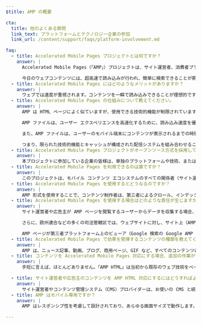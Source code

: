 ```yaml
---
$title: AMP の概要

cta:
  title: 他のよくある質問
  link_text: プラットフォームとテクノロジー企業の参加
  link_url: /content/support/faqs/platform-involvement.md

faq:
  - title: Accelerated Mobile Pages プロジェクトとは何ですか？
    answer: |
      Accelerated Mobile Pages（「AMP」）プロジェクトは、サイト運営者、消費者プラットフォーム、広告主、クリエイター、ユーザーなど、あらゆる立場からモバイル コンテンツ エコシステム全体を改善する必要性について、サイト運営者とテクノロジー企業の間で交わされた議論から生まれたオープンソース プロジェクトです。

      今日のウェブコンテンツには、超高速で読み込みが行われ、簡単に検索できることが期待されています。しかし実際には、読み込みに数秒かかるコンテンツや、読み込みが遅いためにユーザーが閲覧を途中で諦めてしまい、完全に読み込まれることさえないコンテンツも存在するのが実情です。AMP は、読み込みがほぼ一瞬で完了するように設計されたウェブページで、誰にとっても利用しやすいモバイルウェブの実現に向けた一歩です。
  - title: Accelerated Mobile Pages にはどのようなメリットがありますか？
    answer: |
      ウェブでは速度が重視されます。コンテンツを一瞬で読み込みできることが理想的です。ウェブページの読み込みが遅いほど、直帰率が高くなるという調査結果もあります。AMP 形式を使用すると、ユーザーにコンテンツがすばやく表示され、サイトやページの魅力をさらに高めることができます。一方、AMP の利点は速度やパフォーマンスだけにとどまりません。サイト運営者や広告主の皆様のコンテンツが、さまざまなプラットフォームやアプリで、場所を問わず瞬時に表示できるようになれば、収益拡大などコンテンツの提供者にとってのメリットにもつながります。そのような AMP の可能性をすべての人に活用いただけるよう、Googleでは AMP の普及をさらに推進したいと考えています。
  - title: Accelerated Mobile Pages の仕組みについて教えてください。
    answer: |
      AMP は HTML ページによく似ていますが、使用できる技術的機能が制限されています。各機能は、オープンソースの AMP 仕様で定義され、この仕様に準拠するものです。あらゆるウェブページと同様に、AMP は最新のブラウザまたはアプリのウェブビューで読み込むことができます。

      AMP ファイルは、ユーザー エクスペリエンスを高速化するために、読み込み速度を優先するさまざまな技術や構造化手法を活用しています。AMP のデベロッパーは、充実したウェブ コンポーネント ライブラリを利用できます。動画やソーシャル投稿などのリッチメディア オブジェクトを埋め込んだり、広告を表示したり、分析結果を収集したりできるウェブ コンポーネントが用意されていて、その種類は現在も増え続けています。AMP の目標は、ウェブ コンテンツのデザインを均質化することではなく、ウェブページの読み込みを高速化する一般的な技術を確立することです。

      また、AMP ファイルは、ユーザーのモバイル端末にコンテンツが表示されるまでの時間を短縮するため、クラウドにキャッシュできるようになっています。コンテンツ制作者は、AMP 形式を使用することで、第三者によるキャッシュが可能な AMP ファイルでコンテンツを作成できるのです。このようなフレームワークの下では、サイト運営者や広告主は従来どおりにコンテンツを管理しますが、プラットフォーム側でのキャッシュまたはミラーリングが容易になるため、コンテンツが快適な速度でユーザーに表示されるようになります。Google はどなたでも無償で利用できる [Google AMP キャッシュ](https://developers.google.com/amp/cache/)を提供しており、AMP はすべて Google AMP キャッシュによってキャッシュされます。Google 以外の企業が独自の AMP キャッシュを構築することも可能です。

      つまり、限られた技術的機能とキャッシュが構成された配信システムを組み合わせることにより、ページの表示速度の向上と、ユーザー開発の推進につなげることが AMP の目標です。
  - title: Accelerated Mobile Pages プロジェクトがオープンソース方式を採用しているのはなぜですか？
    answer: |
      本プロジェクトに参加している企業の皆様は、単独のプラットフォームや技術、または単独のサイト運営者や広告主だけを対象にするのではなく、すべての環境においてモバイルウェブがもっと利用しやすくなるようにすることを目指しています。プロジェクトをオープンソースにすることで、モバイルウェブの高速化のためのアイデアやコードをさまざまな人に共有、提供していただくことができます。AMP プロジェクトの旅はまだ始まったばかりです。他のサイト運営者様、広告主様、テクノロジー企業の皆様にもご参加いただけることを願っています。
  - title: Accelerated Mobile Pages を利用できるのは誰ですか？
    answer: |
      このプロジェクトは、モバイル コンテンツ エコシステムのすべての関係者（サイト運営者、消費者プラットフォーム、広告主、クリエイター）に門戸を開いています。AMP を使用している企業やサイトについては、[AMP 支援企業のページ](/ja/support/faqs/supported-platforms.html)でご確認いただけます。
  - title: Accelerated Mobile Pages を使用するとどうなるのですか？
    answer: |
      AMP 形式を使用することで、コンテンツ制作者は、第三者によるクロール、インデックス登録と表示（ロボット排除プロトコルに準拠）、キャッシュが可能な AMP ファイルでコンテンツを作成できるようになります。
  - title: Accelerated Mobile Pages を使用する場合はどのような責任が生じますか？
    answer: |
      サイト運営者や広告主が AMP ページを閲覧するユーザーからデータを収集する場合、そうしたデータ収集は該当するサイト運営者や広告主のプライバシー ポリシーに則って実施されます。サイト運営者や広告主は、各 AMP ページ内にプライバシー ポリシーへのリンクを含めるなどの方法により、自身の責任でプライバシー ポリシーを開示する必要があります。

      さらに、欧州連合などの多くの司法管轄区では、ウェブサイトに対し、サイト上（AMP ページを含む）で利用している Cookie などのローカル ストレージに関する情報をユーザーに提供することが法律で義務付けられています。多くの場合、こうした法律ではウェブサイトに対して同意の取得も求めています。サイトでの Cookie の用途に基づき、適切な通知の種類を判断するのはウェブサイト自身の責任となります。Cookie に関する通知の作成についての詳細やツールは、www.cookiechoices.org でご確認いただけます。なお、AMP コンポーネント [amp-user-notification](/ja/docs/reference/components/amp-user-notification.html) を利用すると、非表示に切り替えることが可能な通知をユーザーに表示できます。

      AMP ページが第三者プラットフォーム上のビューア（Google 検索の Google AMP ビューアなど）内に表示される場合、そのようなビューアは、AMP ページと第三者プラットフォームのそれぞれがユーザーに関するデータを収集できる混合型の環境である場合があります。その場合、データの収集は各当事者のプライバシー ポリシーに則って実施されます（つまり、混合型のビューアの環境では、AMP ページによるデータ収集は AMP ページのプライバシー ポリシーに則って実施され、第三者プラットフォームによるデータ収集はそのプラットフォームのプライバシー ポリシーに則って実施されます）。プライバシー ポリシーの開示、および関連するデータ規制への準拠（Cookie の用途に関する欧州の法律を含む）は、各当事者の責任において対応する必要があります。
  - title: Accelerated Mobile Pages で効果を発揮するコンテンツの種類を教えてください。
    answer: |
      AMP は、ニュース記事、動画、ブログ、商用ページ、GIF など、すべてのコンテンツに効果を発揮できるようにすることを目指しています。
  - title: コンテンツを Accelerated Mobile Pages 対応にする場合、追加の作業が発生することはありませんか？
    answer: |
      手短に言えば、ほとんどありません。「AMP HTML」は当初から既存のウェブ技術をベースにして作成されているため、コンテンツの開発プロセスはサイト運営者や広告主が現在すでに使用している方法とほぼ同じです。[AMP HTML 仕様](/ja/docs/fundamentals/spec.html)について詳しくは、GitHub をご覧ください。現在のプロセスに慣れているサイト運営者や広告主であれば、すぐに習得することができるでしょう 。

  - title: サイト運営者や広告主のコンテンツを AMP HTML 対応にするにはどうすればよいですか？
    answer: |
      サイト運営者やコンテンツ管理システム（CMS）プロバイダーは、お使いの CMS と統合して AMP コンテンツを作成することができます。Automattic ではすでに [WordPress AMP プラグイン](https://wordpress.org/plugins/amp/)を公開しています。私たちは、すべてのコンテンツ管理システムが AMP HTML ページ対応となることを期待しています。
  - title: AMP はモバイル専用ですか？
    answer: |
      AMP はレスポンシブ性を考慮して設計されており、あらゆる画面サイズで動作します。ただし、第三者プラットフォーム向けの一部機能（Google のトップニュースのカルーセルなど）は、モバイル版専用として設計されている場合があります。第三者プラットフォームが AMP をどのように使用しているかについては、各プラットフォームにお問い合わせください。モバイルとパソコンでの AMP ページについて詳しくは、ポール バカウスによるブログ投稿「[Accelerated Mobile Pages における「モバイル」について](https://paulbakaus.com/2016/07/01/about-that-mobile-in-accelerated-mobile-pages/)」をご覧ください。

--- 
```

